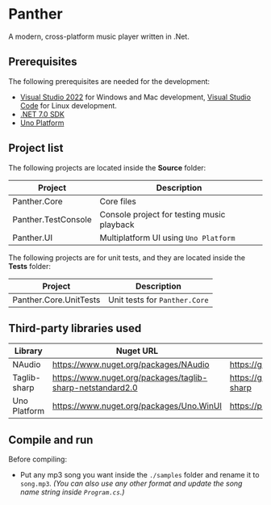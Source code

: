 # Panther

A modern, cross-platform music player written in .Net.

## Prerequisites

The following prerequisites are needed for the development:

- [Visual Studio 2022](https://visualstudio.microsoft.com/) for Windows and Mac development, [Visual Studio Code](https://code.visualstudio.com/) for Linux development.
- [.NET 7.0 SDK](https://dotnet.microsoft.com/en-us/download/dotnet/7.0)
- [Uno Platform](https://platform.uno/docs/articles/get-started.html?tabs=windows)

## Project list

The following projects are located inside the **Source** folder:

| Project | Description |
|-|-|
| Panther.Core | Core files |
| Panther.TestConsole | Console project for testing music playback |
| Panther.UI | Multiplatform UI using `Uno Platform` |

The following projects are for unit tests, and they are located inside the **Tests** folder:

| Project | Description |
|-|-|
| Panther.Core.UnitTests | Unit tests for `Panther.Core` |

## Third-party libraries used

| Library | Nuget URL | Project URL |
|-|-|-|
| NAudio | <https://www.nuget.org/packages/NAudio> | <https://github.com/naudio/NAudio/> |
| Taglib-sharp | <https://www.nuget.org/packages/taglib-sharp-netstandard2.0> | <https://github.com/mono/taglib-sharp> |
| Uno Platform | <https://www.nuget.org/packages/Uno.WinUI> | <https://platform.uno/> |

## Compile and run

Before compiling:

- Put any mp3 song you want inside the `./samples` folder and rename it to `song.mp3`.
  _(You can also use any other format and update the song name string inside `Program.cs`.)_
